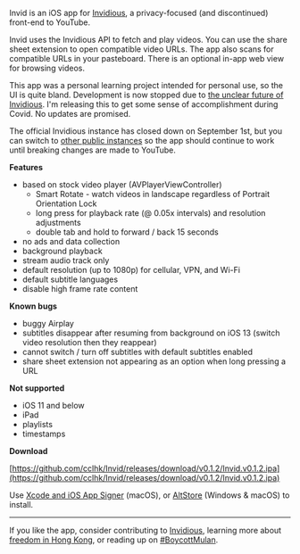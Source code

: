 Invid is an iOS app for [Invidious](https://github.com/iv-org/invidious), a privacy-focused (and discontinued) front-end to YouTube.

Invid uses the Invidious API to fetch and play videos. You can use the share sheet extension to open compatible video URLs. The app also scans for compatible URLs in your pasteboard. There is an optional in-app web view for browsing videos.

This app was a personal learning project intended for personal use, so the UI is quite bland. Development is now stopped due to [the unclear future of Invidious](https://github.com/iv-org/invidious/issues/1320). I'm releasing this to get some sense of accomplishment during Covid. No updates are promised.

The official Invidious instance has closed down on September 1st, but you can switch to [other public instances](https://github.com/iv-org/invidious/wiki/Invidious-Instances) so the app should continue to work until breaking changes are made to YouTube.

**Features**

-	based on stock video player (AVPlayerViewController)
    -   Smart Rotate - watch videos in landscape regardless of Portrait Orientation Lock
    -   long press for playback rate (@ 0.05x intervals) and resolution adjustments
    -   double tab and hold to forward / back 15 seconds
-	no ads and data collection
-	background playback
-	stream audio track only
-	default resolution (up to 1080p) for cellular, VPN, and Wi-Fi
-	default subtitle languages
-	disable high frame rate content


**Known bugs**

-	buggy Airplay
-   subtitles disappear after resuming from background on iOS 13 (switch video resolution then they reappear)
-   cannot switch / turn off subtitles with default subtitles enabled
-   share sheet extension not appearing as an option when long pressing a URL

**Not supported**

-   iOS 11 and below
-	iPad
-	playlists
-	timestamps

**Download**

[https://github.com/cclhk/Invid/releases/download/v0.1.2/Invid.v0.1.2.ipa](https://github.com/cclhk/Invid/releases/download/v0.1.2/Invid.v0.1.2.ipa)

Use [Xcode and iOS App Signer](https://old.reddit.com/r/jailbreak/wiki/xcodeiosappsigner) (macOS), or [AltStore](https://old.reddit.com/r/jailbreak/wiki/altstore) (Windows & macOS) to install.
___
If you like the app, consider contributing to [Invidious](https://github.com/iv-org/invidious), learning more about [freedom in Hong Kong](https://twitter.com/ProtonVPN/status/1301064825053818887), or reading up on [#BoycottMulan](https://www.nytimes.com/2019/08/16/world/asia/boycott-mulan.html).
